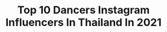 ---
title: Top 10 Dancers Instagram Influencers In Thailand In 2021
description: >-
  Find top dancers Instagram influencers in Thailand in 2021. Most popular hashtags: #dance #hiphop #jazzfunk.
platform: Instagram
hits: 16
text_top: See the most popular Instagram influencers on inBeat.
text_bottom: Our database aggregates 16 Instagram influencers like this in Thailand for you to work with.
profiles:
  - username: "_yvettejones"
    fullname: >-
      Philly/Cali
    bio: >-
      Actress| Choreographer| Dancer| Stunt woman| Jeet Kune Do/Kali (weapons)| Muay Thai| Filipino Boxing| Bo Staff| Archery| Firearm Training 101 🕳☄️🏌🏽‍♀️
    location: "Thailand"
    followers: 6193
    engagement: 2313
    commentsToLikes: 0.064946
    id: ckap8as5bnktc0i7878yo9byf
    verified: false
    hashtags: "#photography, #follow, #travel, #photo"
  - username: "weis_model_official"
    fullname: >-
      🎬International model 📌Erevan🇦🇲
    bio: >-
      ◾️Miss North Caucasus internet 2020 ◾️Miss Charm 2017 ◾️Model, Go-Go dancer ◾️Collaboration, advertising ◾️🇷🇺🇲🇴🇭🇰🇹🇷🇰🇷🇨🇾🇬🇪🇹🇭🇱🇦🇦🇲 📍Armenia, Erevan 🇦🇲
    location: "Thailand"
    followers: 17035
    engagement: 236
    commentsToLikes: 0.020623
    id: ck14hreexbr350i192fr7noxz
    verified: false
    hashtags: "#turkeygirl, #modelarmenia, #modeling, #gogodancer"
  - username: "ritulivelovedance"
    fullname: >-
      Ritusdancestudio
    bio: >-
      Dancer/Choreographer/YOUTUBER- 1.52 M subscribers/ share my passion for DANCE. Love from SURAT 👇Lagdi thai+gogglesong👇 https://youtu.be/J0xUZ7Q3cLc
    location: "Thailand"
    followers: 63551
    engagement: 194
    commentsToLikes: 0.017523
    id: ckapal2k0wjdn0i78c2jua3ex
    verified: false
    hashtags: "#soon, #weddingseason2020, #weddingsongs, #weddingseason"
  - username: "markjsmurf"
    fullname: >-
      Pakorn Wanithanont
    bio: >-
      Urban Squad Choreographer/Dancer from Bangkok 🇹🇭 รับตกแต่งภายใน (Interior Decoration) 🏠 Owner of @urbandancestudio.bangkok
    location: "Thailand"
    followers: 2771
    engagement: 880
    commentsToLikes: 0.033710
    id: ck0w2m72ap2lr0i19jz9sugkv
    verified: false
    hashtags: "#kangstawok, #projecthomedance, #labsession, #hollywood"
  - username: "stothesophie"
    fullname: >-
      🍒Sophie Marguerite Indracusin🌈
    bio: >-
      🌏Bangkok-based📍 🇹🇭Thai/French🇫🇷 INTJ♉️ 📚RCIS/SBS#7/AGEG/RSUIC📖 22 and Queer🏳️‍🌈 LGBTQ+ Activist 🌈 Choreographer/Dancer/Actress DM for work ✨
    location: "Thailand"
    followers: 185890
    engagement: 83
    commentsToLikes: 0.008204
    id: ck5hght2n2ub50i11pyunry9y
    verified: false
    hashtags: "#stothesophie, #urbandancecamp, #socialdisdancing, #okaythissetisdone"
  - username: "smart.bazic"
    fullname: >-
      Smart BaZic
    bio: >-
      GOD 1st Choreographer | Dancer Partnership of @streetdanceofficial Co-Founder OF IAMBAZIC BAZIC CREW ORIGINAL MEMBERS -Northern Thailand- 🇹🇭
    location: "Thailand"
    followers: 2588
    engagement: 932
    commentsToLikes: 0.076881
    id: ck6ts71os34es0j71bqe7mjfi
    verified: false
    hashtags: "#jazz, #highheels, #highheelsdanceclass, #lurkin"
  - username: "komalmawani"
    fullname: >-
      Komal Mawani
    bio: >-
      20 | Bangkok | Mumbai 📍 • Team @dancamaze ⭐ | Choreographer & Instructor • @mustachefam_ crew
    location: "Thailand"
    followers: 3993
    engagement: 1695
    commentsToLikes: 0.102234
    id: ckaoqx025ksjv0i78l0czhxcl
    verified: false
    hashtags: "#bollyshake, #young, #throwback, #indian"
  - username: "nuttodekdance"
    fullname: >-
      NuttoDekDance
    bio: >-
      My New Instagram 🖕🖕🖕 Dancing Pilot : I Fly & Dance King’s College 37 > Sarasas Ektra 07 Mahidol 49 > Thaiairways Pilot 2013
    location: "Thailand"
    followers: 5793
    engagement: 652
    commentsToLikes: 0.022560
    id: ckf5mx17uvr7s0j239pc1mqlg
    verified: false
    hashtags: "#pilot, #pilots, #copilotselfie, #a350"
  - username: "mystreet.studio"
    fullname: >-
      Mystreet.studio
    bio: >-
      " เพราะเราจะทำให้การเต้น เป็นอีกหนึ่งความสุขในชีวิตของคุณ " ‘ AUGUST‘ WALK IN 450 BAHT OPEN 14.00-22.00 ติดต่อสอบถาม Direct instagram
    location: "Thailand"
    followers: 11938
    engagement: 37
    commentsToLikes: 0.001667
    id: ckf5q0pe17tfl0j23536efknd
    verified: false
    hashtags: ""
  - username: "reminakano"
    fullname: >-
      Remi Nakano
    bio: >-
      Ambassador @stina_official_
    location: "Thailand"
    followers: 13683
    engagement: 893
    commentsToLikes: 0.005077
    id: ck15tlek0inha0i19z5ihs6ra
    verified: false
    hashtags: "#stina, #stinaleotard, #dancerslife, #ballet"
---